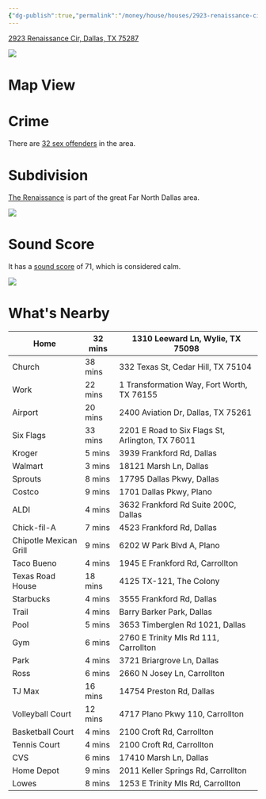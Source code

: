 ```yaml
---
{"dg-publish":true,"permalink":"/money/house/houses/2923-renaissance-cir-dallas-tx-75287/","tags":["homes2023"],"created":"Jul 02, 2023, 9:16 AM"}
---
```



[2923 Renaissance Cir, Dallas, TX 75287](https://www.zillow.com/homedetails/2923-Renaissance-Cir-Dallas-TX-75287/27273818_zpid/)

![](https://maps.googleapis.com/maps/api/streetview?channel=rdc-streetview&client=gme-movesalesinc&location=2923%20Renaissance%20Cir%2C%20Dallas%2C%20TX%2075287&size=932x420&source=outdoor&signature=fIy1HZzyJJfsEzfa0ahJRp8lIoI=)

# Map View

# Crime

There are [32 sex offenders](https://www.propertyiq.com/tx/dallas/renaissance-circle/75287-piq142507432) in the area.

# Subdivision

[The Renaissance](https://www.realtor.com/realestateandhomes-search/Far-North-Dallas_Dallas_TX/overview) is part of the great Far North Dallas area. 

![](https://i.imgur.com/qMUkYB4.png)


# Sound Score

It has a [sound score](https://howloud.com/) of 71, which is considered calm.

![](https://i.imgur.com/yfVBwgl.png)

# What's Nearby

| Home                   | 32 mins | 1310 Leeward Ln, Wylie, TX 75098                 |
|------------------------|---------|--------------------------------------------------|
| Church                 | 38 mins | 332 Texas St, Cedar Hill, TX 75104               |
| Work                   | 22 mins | 1 Transformation Way, Fort Worth, TX 76155       |
| Airport                | 20 mins | 2400 Aviation Dr, Dallas, TX 75261               |
| Six Flags              | 33 mins | 2201 E Road to Six Flags St, Arlington, TX 76011 |
| Kroger                 | 5 mins  | 3939 Frankford Rd, Dallas                        |
| Walmart                | 3 mins  | 18121 Marsh Ln, Dallas                           |
| Sprouts                | 8 mins  | 17795 Dallas Pkwy, Dallas                        |
| Costco                 | 9 mins  | 1701 Dallas Pkwy, Plano                          |
| ALDI                   | 4 mins  | 3632 Frankford Rd Suite 200C, Dallas             |
| Chick-fil-A            | 7 mins  | 4523 Frankford Rd, Dallas                        |
| Chipotle Mexican Grill | 9 mins  | 6202 W Park Blvd A, Plano                        |
| Taco Bueno             | 4 mins  | 1945 E Frankford Rd, Carrollton                  |
| Texas Road House       | 18 mins | 4125 TX-121, The Colony                          |
| Starbucks              | 4 mins  | 3555 Frankford Rd, Dallas                        |
| Trail                  | 4 mins  | Barry Barker Park, Dallas                        |
| Pool                   | 5 mins  | 3653 Timberglen Rd  1021, Dallas                 |
| Gym                    | 6 mins  | 2760 E Trinity Mls Rd 111, Carrollton            |
| Park                   | 4 mins  | 3721 Briargrove Ln, Dallas                       |
| Ross                   | 6 mins  | 2660 N Josey Ln, Carrollton                      |
| TJ Max                 | 16 mins | 14754 Preston Rd, Dallas                         |
| Volleyball Court       | 12 mins | 4717 Plano Pkwy 110, Carrollton                  |
| Basketball Court       | 4 mins  | 2100 Croft Rd, Carrollton                        |
| Tennis Court           | 4 mins  | 2100 Croft Rd, Carrollton                        |
| CVS                    | 6 mins  | 17410 Marsh Ln, Dallas                           |
| Home Depot             | 9 mins  | 2011 Keller Springs Rd, Carrollton               |
| Lowes                  | 8 mins  | 1253 E Trinity Mls Rd, Carrollton                |
